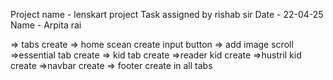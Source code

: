 Project name - lenskart project
Task assigned by rishab sir
Date - 22-04-25
Name - Arpita rai

=> tabs create
=> home scean create input button 
=> add image scroll 
=>essential tab create
=> kid tab create
=>reader kid create 
=>hustril kid create
=>navbar create
=> footer create in all tabs
